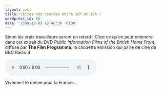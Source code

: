 ```yaml
---
layout: post
title: Faites vos courses entre 10h et 16h !
wordpress_id: 98
date: "2009-12-03 18:46:30 +0100"
---
```


Sinon les vrais travailleurs seront en retard ! C’est ce qu’on peut entendre
dans cet extrait du DVD _Public Information Films of the British Home Front_,
diffusé par **The Film Programme**, la chouette émission qui parle de ciné de
BBC Radio 4.

<audio controls>
  <source src="/assets/audio/british-warning.mp3" type="audio/mpeg">
  Your browser does not support the audio element.
</audio>

Vivement le même pour la France…
